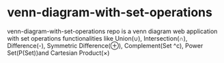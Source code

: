 # venn-diagram-with-set-operations

venn-diagram-with-set-operations repo is a venn diagram web application with set operations functionalities like Union(∪), Intersection(∩), Difference(-), Symmetric Difference(⊕), Complement(Set ^c), Power Set(P(Set))and Cartesian Product(×)
